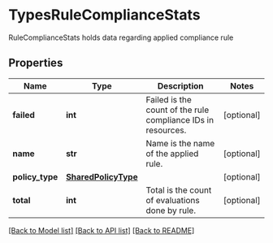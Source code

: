 # TypesRuleComplianceStats

RuleComplianceStats holds data regarding applied compliance rule

## Properties
Name | Type | Description | Notes
------------ | ------------- | ------------- | -------------
**failed** | **int** | Failed is the count of the rule compliance IDs in resources.  | [optional] 
**name** | **str** | Name is the name of the applied rule.  | [optional] 
**policy_type** | [**SharedPolicyType**](SharedPolicyType.md) |  | [optional] 
**total** | **int** | Total is the count of evaluations done by rule.  | [optional] 

[[Back to Model list]](../README.md#documentation-for-models) [[Back to API list]](../README.md#documentation-for-api-endpoints) [[Back to README]](../README.md)


